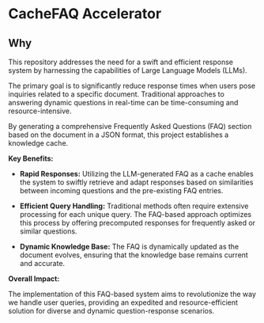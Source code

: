 # CacheFAQ Accelerator

## Why

This repository addresses the need for a swift and efficient response system by harnessing the capabilities of Large Language Models (LLMs). 

The primary goal is to significantly reduce response times when users pose inquiries related to a specific document. Traditional approaches to answering dynamic questions in real-time can be time-consuming and resource-intensive. 

By generating a comprehensive Frequently Asked Questions (FAQ) section based on the document in a JSON format, this project establishes a knowledge cache.

**Key Benefits:**

- **Rapid Responses:** Utilizing the LLM-generated FAQ as a cache enables the system to swiftly retrieve and adapt responses based on similarities between incoming questions and the pre-existing FAQ entries.
  
- **Efficient Query Handling:** Traditional methods often require extensive processing for each unique query. The FAQ-based approach optimizes this process by offering precomputed responses for frequently asked or similar questions.

- **Dynamic Knowledge Base:** The FAQ is dynamically updated as the document evolves, ensuring that the knowledge base remains current and accurate.

**Overall Impact:**

The implementation of this FAQ-based system aims to revolutionize the way we handle user queries, providing an expedited and resource-efficient solution for diverse and dynamic question-response scenarios.
